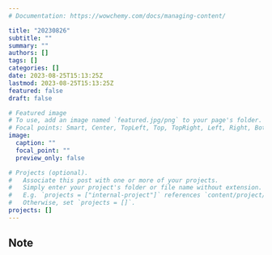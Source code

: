 ```yaml
---
# Documentation: https://wowchemy.com/docs/managing-content/

title: "20230826"
subtitle: ""
summary: ""
authors: []
tags: []
categories: []
date: 2023-08-25T15:13:25Z
lastmod: 2023-08-25T15:13:25Z
featured: false
draft: false

# Featured image
# To use, add an image named `featured.jpg/png` to your page's folder.
# Focal points: Smart, Center, TopLeft, Top, TopRight, Left, Right, BottomLeft, Bottom, BottomRight.
image:
  caption: ""
  focal_point: ""
  preview_only: false

# Projects (optional).
#   Associate this post with one or more of your projects.
#   Simply enter your project's folder or file name without extension.
#   E.g. `projects = ["internal-project"]` references `content/project/deep-learning/index.md`.
#   Otherwise, set `projects = []`.
projects: []
---
```


## Note

